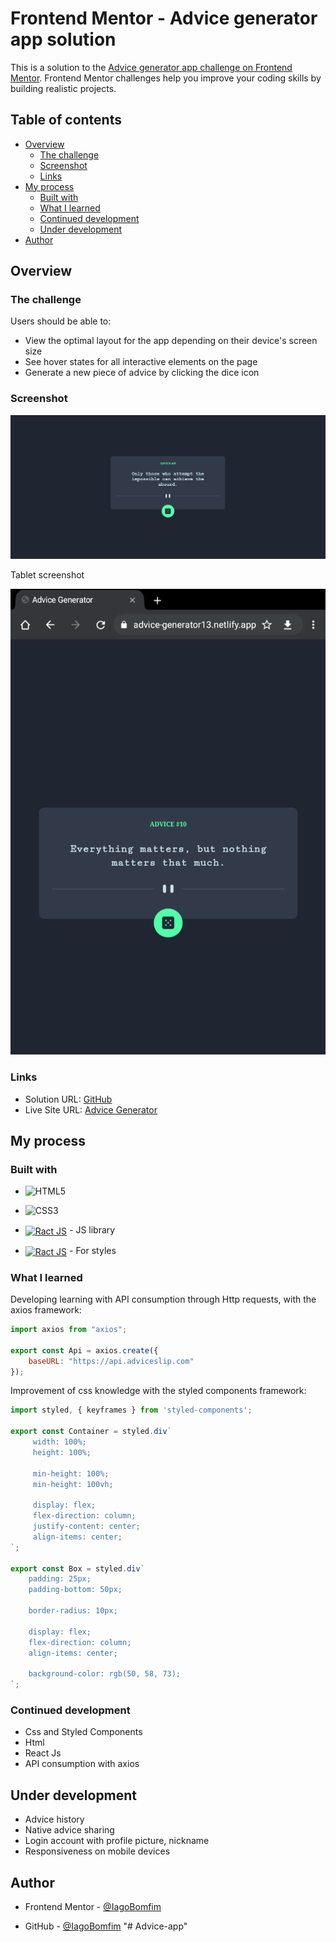 # Frontend Mentor - Advice generator app solution

This is a solution to the [Advice generator app challenge on Frontend Mentor](https://www.frontendmentor.io/challenges/advice-generator-app-QdUG-13db). Frontend Mentor challenges help you improve your coding skills by building realistic projects.

## Table of contents

- [Overview](#overview)
  - [The challenge](#the-challenge)
  - [Screenshot](#screenshot)
  - [Links](#links)
- [My process](#my-process)
  - [Built with](#built-with)
  - [What I learned](#what-i-learned)
  - [Continued development](#continued-development)
  - [Under development](#Under-development)
- [Author](#author)

## Overview

### The challenge

Users should be able to:

- View the optimal layout for the app depending on their device's screen size
- See hover states for all interactive elements on the page
- Generate a new piece of advice by clicking the dice icon

### Screenshot

![Screenshot](./screenshots/advice-app.png)

Tablet screenshot

![](./screenshots/chrome_screenshot_1672773918593.png)

### Links

- Solution URL: [GitHub](https://github.com/IagoBomfim/Advice-generator-app)
- Live Site URL: [Advice Generator](https://main--advice-generator13.netlify.app/)

## My process

### Built with

-  ![HTML5](https://img.shields.io/badge/html5-%23E34F26.svg?style=for-the-badge&logo=html5&logoColor=white)

- ![CSS3](https://img.shields.io/badge/css3-%231572B6.svg?style=for-the-badge&logo=css3&logoColor=white)

- [<img align="center" alt="Ract JS" src="https://img.shields.io/badge/React-20232A?style=for-the-badge&logo=react&logoColor=61DAFB"/>](https://reactjs.org/) - JS library

- [<img align="center" alt="Ract JS" src="https://img.shields.io/badge/styled--components-DB7093?style=for-the-badge&logo=styled-components&logoColor=white"/>](https://styled-components.com/) - For styles

### What I learned


Developing learning with API consumption through Http requests, with the axios framework:

```js
import axios from "axios";

export const Api = axios.create({
    baseURL: "https://api.adviceslip.com"
});

```

Improvement of css knowledge with the styled components framework:

```js
import styled, { keyframes } from 'styled-components';

export const Container = styled.div`
     width: 100%;
     height: 100%;

     min-height: 100%;
     min-height: 100vh;

     display: flex;
     flex-direction: column;
     justify-content: center;
     align-items: center;
`;

export const Box = styled.div`
    padding: 25px;
    padding-bottom: 50px;

    border-radius: 10px;

    display: flex;
    flex-direction: column;
    align-items: center;

    background-color: rgb(50, 58, 73);
`;

```

### Continued development

- Css and Styled Components
- Html
- React Js
- API consumption with axios

## Under development

- Advice history
- Native advice sharing
- Login account with profile picture, nickname
- Responsiveness on mobile devices

## Author

- Frontend Mentor - [@IagoBomfim](https://www.frontendmentor.io/profile/IagoBomfim)

- GitHub - [@IagoBomfim](https://github.com/IagoBomfim/)
"# Advice-app" 

